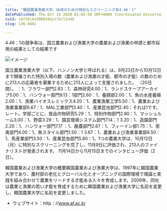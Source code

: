 ```yaml
---
title: "韓国農業漁業大学、採用のための特別なスクリーニング率4.46：1"
datePublished: Thu Oct 15 2020 01:02:50 GMT+0000 (Coordinated Universal Time)
cuid: cm73dcku500010ajs7ocl1nd9
slug: 136-4461

---
```



4.46：1の競争率は、国立農業および漁業大学の農業および漁業の申請と都市採用の結果としての結果です

![イメージ](https://cdn.hashnode.com/res/hashnode/image/upload/v1739452903877/ec75bfd9-e368-471a-9de7-1d9306e16f27.jpeg)

国立農業漁業大学（以下、ハンノン大学と呼ばれる）は、9月23日から10月12日まで開催された特別入場の数（農業および漁業の才能、都市の才能）の数のために213人の応募者を募集するために213人によって支援されました。 （20日間）。 ：1、フラワー部門2.83：1、森林研究4.00：1、ランドスケープアーカイブ5.00：1、ハンウォー部門9.13：1部門2.60：1、養鶏部2.00：1、魚の水産養殖2.00：1、漁業バイオスレミックス4.20：1、農業漁業工学5.50：1、農業および漁業事業部6.67：1、MAL工業部門3.40：1、産業昆虫部門2.40：それは1です。レート。学部ごとに、食品作物研究5.29：1、特別作物部門2.80：1、マッシュルーム3.00：1、野菜3.29：1、園芸環境システム部門7.14：1 3.20：1、造園部門2.20：1、ハンウォー部門7.17 ：1、酪農部門2.67：1、フィーイン部1.75：1、家禽部門4.00：1、魚スタイル部門1.50：1 3.67：1、農業および漁業事業部6.50：1、馬産業部門3.50：1、産業昆虫部門5.80：1。1つの農業大学は、10月12日（月）に特別なスクリーニングを完了し、11月9日に評価され、213人のファイナリストが発表されます。 11月14日から11月15日までのインタビュー評価（2日）。

韓国農業および漁業大学の概要韓国農業および漁業大学は、1997年に韓国農業大学であり、農村部の老化とグローバル化とオープニングの国際環境で理論と実践を組み合わせて農業をリードする才能ある人々を育成します。2009年、同社は農業と漁業の若い才能を育成するために韓国農業および漁業大学に名前を変更し、韓国農業大学に名前を変更しました。

- ウェブサイト：http：//www.af.ac.kr